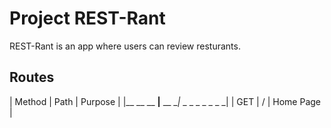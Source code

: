 # Project REST-Rant

REST-Rant is an app where users can review resturants. 

## Routes

| Method    | Path   |      Purpose   |
|__ __ __ __|__ __ __|_ _ _ _ _ _ _  _|
| GET       | /      | Home Page      |